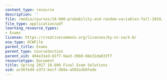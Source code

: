```yaml
---
content_type: resource
description: ''
file: /media/courses/18-600-probability-and-random-variables-fall-2019/ac56fed4a3f2becfdb8aa502a3b0fade_MIT18_600F19_final_2017_soln.pdf
file_type: application/pdf
learning_resource_types:
- Exams
license: https://creativecommons.org/licenses/by-nc-sa/4.0/
ocw_type: OCWFile
parent_title: Exams
parent_type: CourseSection
parent_uid: 404e31ed-65f7-9ae3-39b0-66e31da833f7
resourcetype: Document
title: Spring 2017 18.600 Final Exam Solutions
uid: ac56fed4-a3f2-becf-db8a-a502a3b0fade
---
```

